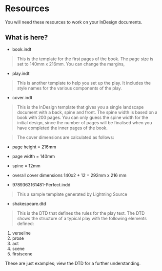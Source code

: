 # Resources
You will need these resources to work on your InDesign documents.

## What is here?

- book.indt
>This is the template for the first pages of the book. The page size is set to 140mm x 216mm. You can change the margins,
- play.indt
>This is another template to help you set up the play. It includes the style names for the various components of the play.

- cover.indt
> This is the InDesign template that gives you a single landscape document with a back, spine and front. The spine width is based on a book with 200 pages. You can only guess the spine width for the initial design, since the number of pages will be finalised when you have completed the inner pages of the book.

> The cover dimensions are calculated as follows:
- page height = 216mm
- page width = 140mm
- spine = 12mm
- overall cover dimensions 140x2 + 12 = 292mm x 216 mm

- 9789363161481-Perfect.indd
> This a sample template generated by Lightning Source

- shakespeare.dtd
>This is the DTD that defines the rules for the play text. The DTD shows the structure of a typical play with the following elements defined:

1. verseline
2. prose
3. act
4. scene
5. firstscene

These are just examples; view the DTD for a further understanding.

